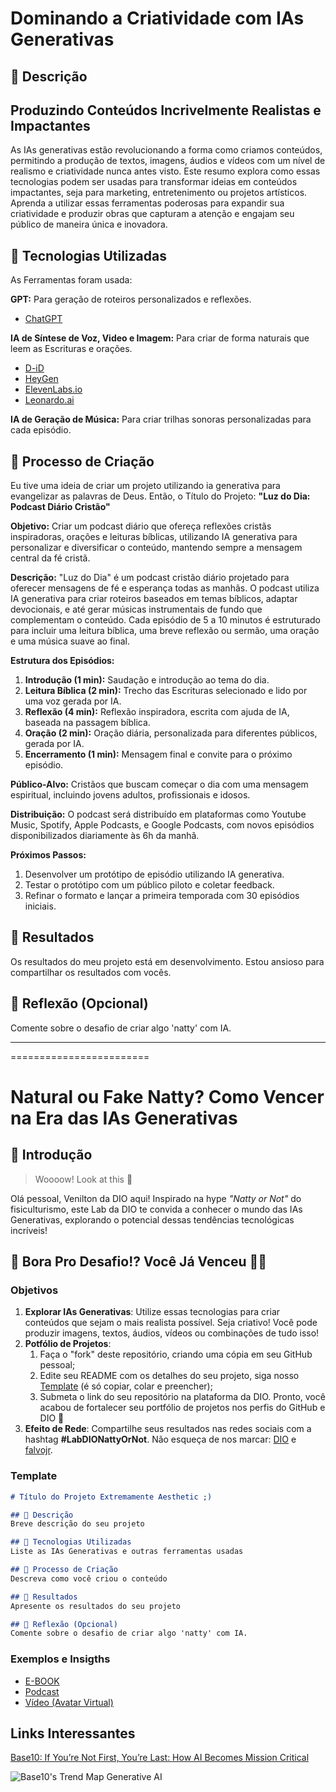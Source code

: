 # Dominando a Criatividade com IAs Generativas

## 📒 Descrição
## Produzindo Conteúdos Incrivelmente Realistas e Impactantes

As IAs generativas estão revolucionando a forma como criamos conteúdos, permitindo a produção de textos, imagens, áudios e vídeos com um nível de realismo e criatividade nunca antes visto. Este resumo explora como essas tecnologias podem ser usadas para transformar ideias em conteúdos impactantes, seja para marketing, entretenimento ou projetos artísticos. Aprenda a utilizar essas ferramentas poderosas para expandir sua criatividade e produzir obras que capturam a atenção e engajam seu público de maneira única e inovadora.

## 🤖 Tecnologias Utilizadas

As Ferramentas foram usada:

**GPT:** Para geração de roteiros personalizados e reflexões.
- [ChatGPT](https://chatgpt.com)
 
**IA de Síntese de Voz, Video e Imagem:** Para criar de forma naturais que leem as Escrituras e orações.
- [D-iD](https://www.d-id.com/)
- [HeyGen](https://app.heygen.com/)
- [ElevenLabs.io](https://elevenlabs.io/)
- [Leonardo.ai](https://leonardo.ai/)

**IA de Geração de Música:** Para criar trilhas sonoras personalizadas para cada episódio.


## 🧐 Processo de Criação

Eu tive uma ideia de criar um projeto utilizando ia generativa para evangelizar as palavras de Deus.
Então, o Título do Projeto: **"Luz do Dia: Podcast Diário Cristão"**

**Objetivo:** Criar um podcast diário que ofereça reflexões cristãs inspiradoras, orações e leituras bíblicas, utilizando IA generativa para personalizar e diversificar o conteúdo, mantendo sempre a mensagem central da fé cristã.

**Descrição:** "Luz do Dia" é um podcast cristão diário projetado para oferecer mensagens de fé e esperança todas as manhãs. O podcast utiliza IA generativa para criar roteiros baseados em temas bíblicos, adaptar devocionais, e até gerar músicas instrumentais de fundo que complementam o conteúdo. Cada episódio de 5 a 10 minutos é estruturado para incluir uma leitura bíblica, uma breve reflexão ou sermão, uma oração e uma música suave ao final.

**Estrutura dos Episódios:**
1. **Introdução (1 min):** Saudação e introdução ao tema do dia.
2. **Leitura Bíblica (2 min):** Trecho das Escrituras selecionado e lido por uma voz gerada por IA.
3. **Reflexão (4 min):** Reflexão inspiradora, escrita com ajuda de IA, baseada na passagem bíblica.
4. **Oração (2 min):** Oração diária, personalizada para diferentes públicos, gerada por IA.
5. **Encerramento (1 min):** Mensagem final e convite para o próximo episódio.

**Público-Alvo:**
Cristãos que buscam começar o dia com uma mensagem espiritual, incluindo jovens adultos, profissionais e idosos.

**Distribuição:**
O podcast será distribuído em plataformas como Youtube Music, Spotify, Apple Podcasts, e Google Podcasts, com novos episódios disponibilizados diariamente às 6h da manhã.

**Próximos Passos:**
1. Desenvolver um protótipo de episódio utilizando IA generativa.
2. Testar o protótipo com um público piloto e coletar feedback.
3. Refinar o formato e lançar a primeira temporada com 30 episódios iniciais.

## 🚀 Resultados

Os resultados do meu projeto está em desenvolvimento. Estou ansioso para compartilhar os resultados com vocês.


## 💭 Reflexão (Opcional)
Comente sobre o desafio de criar algo 'natty' com IA.

-----------------------------------
========================

# Natural ou Fake Natty? Como Vencer na Era das IAs Generativas

## 🚀 Introdução

> Woooow! Look at this 👀

Olá pessoal, Venilton da DIO aqui! Inspirado na hype _"Natty or Not"_ do fisiculturismo, este Lab da DIO te convida a conhecer o mundo das IAs Generativas, explorando o potencial dessas tendências tecnológicas incríveis!

## 🎯 Bora Pro Desafio!? Você Já Venceu 💪🤓

### Objetivos

1. **Explorar IAs Generativas**: Utilize essas tecnologias para criar conteúdos que sejam o mais realista possível. Seja criativo! Você pode produzir imagens, textos, áudios, vídeos ou combinações de tudo isso!
1. **Potfólio de Projetos**:
    1. Faça o "fork" deste repositório, criando uma cópia em seu GitHub pessoal;
    2. Edite seu README com os detalhes do seu projeto, siga nosso [Template](#template) (é só copiar, colar e preencher);
    3. Submeta o link do seu repositório na plataforma da DIO. Pronto, você acabou de fortalecer seu portfólio de projetos nos perfis do GitHub e DIO 🚀
1. **Efeito de Rede**: Compartilhe seus resultados nas redes sociais com a hashtag **#LabDIONattyOrNot**. Não esqueça de nos marcar: [DIO](https://www.linkedin.com/school/dio-makethechange) e [falvojr](https://www.linkedin.com/in/falvojr).

### Template

```markdown
# Título do Projeto Extremamente Aesthetic ;)

## 📒 Descrição
Breve descrição do seu projeto

## 🤖 Tecnologias Utilizadas
Liste as IAs Generativas e outras ferramentas usadas

## 🧐 Processo de Criação
Descreva como você criou o conteúdo

## 🚀 Resultados
Apresente os resultados do seu projeto

## 💭 Reflexão (Opcional)
Comente sobre o desafio de criar algo 'natty' com IA.
```

### Exemplos e Insigths

- [E-BOOK](/exemplos/E-BOOK.md)
- [Podcast](/exemplos/PODCAST.md)
- [Vídeo (Avatar Virtual)](/exemplos/VIDEO.md)

## Links Interessantes

[Base10: If You’re Not First, You’re Last: How AI Becomes Mission Critical](https://base10.vc/post/generative-ai-mission-critical/)

![Base10's Trend Map Generative AI](https://github.com/digitalinnovationone/lab-natty-or-not/assets/730492/f4df26e8-f8f7-4419-8252-c69d73ea930c)
